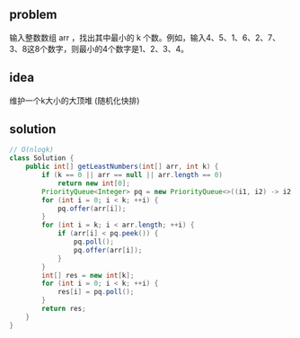 ## problem
输入整数数组 arr ，找出其中最小的 k 个数。例如，输入4、5、1、6、2、7、3、8这8个数字，则最小的4个数字是1、2、3、4。

## idea
维护一个k大小的大顶堆
(随机化快排)

## solution
```java
// O(nlogk)
class Solution {
    public int[] getLeastNumbers(int[] arr, int k) {
        if (k == 0 || arr == null || arr.length == 0)
            return new int[0];
        PriorityQueue<Integer> pq = new PriorityQueue<>((i1, i2) -> i2 - i1);
        for (int i = 0; i < k; ++i) {
            pq.offer(arr[i]);
        }
        for (int i = k; i < arr.length; ++i) {
            if (arr[i] < pq.peek()) {
                pq.poll();
                pq.offer(arr[i]);
            }
        }
        int[] res = new int[k];
        for (int i = 0; i < k; ++i) {
            res[i] = pq.poll();
        }
        return res;
    }
}
```